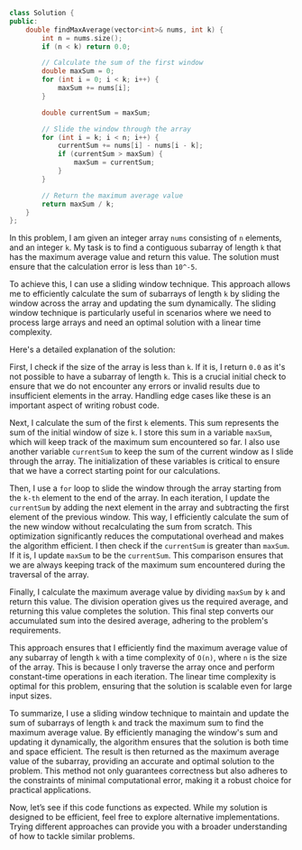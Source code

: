```cpp
class Solution {
public:
    double findMaxAverage(vector<int>& nums, int k) {
        int n = nums.size();
        if (n < k) return 0.0;

        // Calculate the sum of the first window
        double maxSum = 0;
        for (int i = 0; i < k; i++) {
            maxSum += nums[i];
        }

        double currentSum = maxSum;

        // Slide the window through the array
        for (int i = k; i < n; i++) {
            currentSum += nums[i] - nums[i - k];
            if (currentSum > maxSum) {
                maxSum = currentSum;
            }
        }

        // Return the maximum average value
        return maxSum / k;
    }
};
```
In this problem, I am given an integer array `nums` consisting of `n` elements, and an integer `k`. My task is to find a contiguous subarray of length `k` that has the maximum average value and return this value. The solution must ensure that the calculation error is less than `10^-5`.

To achieve this, I can use a sliding window technique. This approach allows me to efficiently calculate the sum of subarrays of length `k` by sliding the window across the array and updating the sum dynamically. The sliding window technique is particularly useful in scenarios where we need to process large arrays and need an optimal solution with a linear time complexity.

Here's a detailed explanation of the solution:

First, I check if the size of the array is less than `k`. If it is, I return `0.0` as it's not possible to have a subarray of length `k`. This is a crucial initial check to ensure that we do not encounter any errors or invalid results due to insufficient elements in the array. Handling edge cases like these is an important aspect of writing robust code.

Next, I calculate the sum of the first `k` elements. This sum represents the sum of the initial window of size `k`. I store this sum in a variable `maxSum`, which will keep track of the maximum sum encountered so far. I also use another variable `currentSum` to keep the sum of the current window as I slide through the array. The initialization of these variables is critical to ensure that we have a correct starting point for our calculations.

Then, I use a `for` loop to slide the window through the array starting from the `k-th` element to the end of the array. In each iteration, I update the `currentSum` by adding the next element in the array and subtracting the first element of the previous window. This way, I efficiently calculate the sum of the new window without recalculating the sum from scratch. This optimization significantly reduces the computational overhead and makes the algorithm efficient. I then check if the `currentSum` is greater than `maxSum`. If it is, I update `maxSum` to be the `currentSum`. This comparison ensures that we are always keeping track of the maximum sum encountered during the traversal of the array.

Finally, I calculate the maximum average value by dividing `maxSum` by `k` and return this value. The division operation gives us the required average, and returning this value completes the solution. This final step converts our accumulated sum into the desired average, adhering to the problem's requirements.

This approach ensures that I efficiently find the maximum average value of any subarray of length `k` with a time complexity of `O(n)`, where `n` is the size of the array. This is because I only traverse the array once and perform constant-time operations in each iteration. The linear time complexity is optimal for this problem, ensuring that the solution is scalable even for large input sizes.

To summarize, I use a sliding window technique to maintain and update the sum of subarrays of length `k` and track the maximum sum to find the maximum average value. By efficiently managing the window's sum and updating it dynamically, the algorithm ensures that the solution is both time and space efficient. The result is then returned as the maximum average value of the subarray, providing an accurate and optimal solution to the problem. This method not only guarantees correctness but also adheres to the constraints of minimal computational error, making it a robust choice for practical applications.

Now, let’s see if this code functions as expected. While my solution is designed to be efficient, feel free to explore alternative implementations. Trying different approaches can provide you with a broader understanding of how to tackle similar problems.